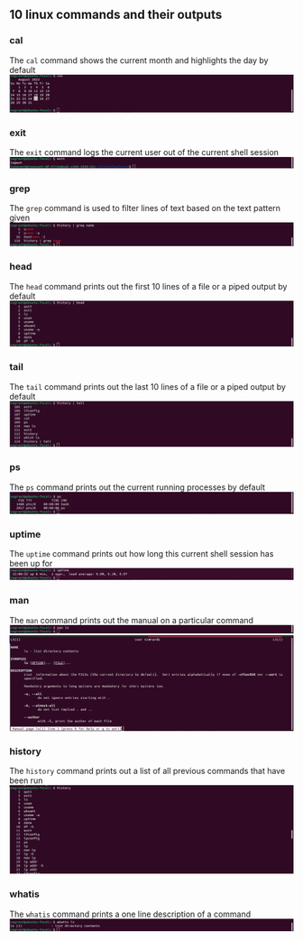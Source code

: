 ## 10 linux commands and their outputs

### cal
The `cal` command shows the current month and highlights the day by default<br>
![Calender-Command](./images/cal.png)

### exit
The `exit` command logs the current user out of the current shell session <br>
![Exit-Command](./images/exit.png)

### grep
The `grep` command is used to filter lines of text based on the text pattern given<br>
![Grep-Command](./images/grep.png)

### head
The `head` command prints out the first 10 lines of a file or a piped output by default<br>
![Head-Command](./images/head.png)

### tail
The `tail` command prints out the last 10 lines of a file or a piped output by default<br>
![Tail-Command](./images/tail.png)

### ps
The `ps` command prints out the current running processes by default<br>
![Ps-Command](./images/ps.png)

### uptime
The `uptime` command prints out how long this current shell session has been up for<br>
![Uptime-Command](./images/uptime.png)

### man
The `man` command prints out the manual on a particular command<br>
![Man-Command](./images/man.png)
![Man-output-Command](./images/man-output.png)

### history
The `history` command prints out a list of all previous commands that have been run<br>
![History-Command](./images/history.png)

### whatis
The `whatis` command prints a one line description of a command<br>
![Whatis-Command](./images/whatis.png)
